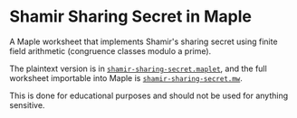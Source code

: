 # Shamir Sharing Secret in Maple
A Maple worksheet that implements Shamir's sharing secret using finite field arithmetic (congruence classes modulo a prime).

The plaintext version is in [`shamir-sharing-secret.maplet`](shamir-sharing-secret.maplet), and the full worksheet importable
into Maple is [`shamir-sharing-secret.mw`](shamir-sharing-secret.mw).

This is done for educational purposes and should not be used for anything sensitive.
